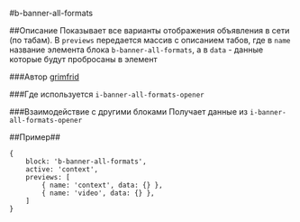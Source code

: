 #b-banner-all-formats

##Описание
Показывает все варианты отображения объявления в сети (по табам).
В `previews` передается массив с описанием табов, где в `name` название элемента
блока `b-banner-all-formats`, а в `data` - данные которые будут пробросаны в элемент

###Автор 
[grimfrid](https://staff.yandex-team.ru/grimfrid )

###Где используется
`i-banner-all-formats-opener`
   
###Взаимодействие с другими блоками
Получает данные из `i-banner-all-formats-opener`

##Пример##

```
{
    block: 'b-banner-all-formats',
    active: 'context',
    previews: [
        { name: 'context', data: {} },
        { name: 'video', data: {} },
    ]
}

```
